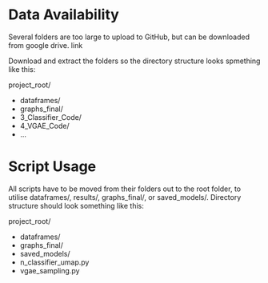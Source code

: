 # Data Availability
Several folders are too large to upload to GitHub, but can be downloaded from google drive. 
link

Download and extract the folders so the directory structure looks spmething like this:

project_root/
- dataframes/
- graphs_final/
- 3_Classifier_Code/
- 4_VGAE_Code/
- ...

# Script Usage
All scripts have to be moved from their folders out to the root folder, to utilise dataframes/, results/, graphs\_final/, or saved\_models/.
Directory structure should look something like this: 

project_root/
- dataframes/
- graphs_final/
- saved\_models/
- n_classifier_umap.py
- vgae_sampling.py





